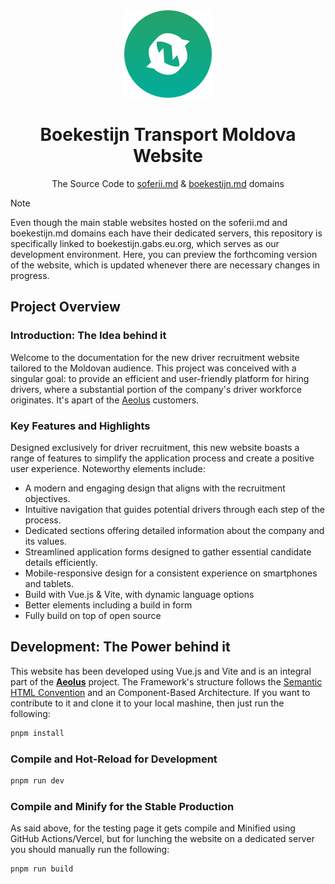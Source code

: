 <div align="center">
<img src="/public/images/icon-boek.png" width="140"/>

# Boekestijn Transport Moldova Website

The Source Code to [soferii.md](https://soferii.md/) & [boekestijn.md](https://boekestijn.md) domains

</div>

> [!NOTE]
> Even though the main stable websites hosted on the soferii.md and boekestijn.md domains each have their dedicated servers, this repository is specifically linked to boekestijn.gabs.eu.org, which serves as our development environment. Here, you can preview the forthcoming version of the website, which is updated whenever there are necessary changes in progress.

## Project Overview

### Introduction: The Idea behind it

Welcome to the documentation for the new driver recruitment website tailored to the Moldovan audience. This project was conceived with a singular goal: to provide an efficient and user-friendly platform for hiring drivers, where a substantial portion of the company's driver workforce originates. It's apart of the [Aeolus](https://gabs.eu.org/aeolus) customers.

### Key Features and Highlights

Designed exclusively for driver recruitment, this new website boasts a range of features to simplify the application process and create a positive user experience. Noteworthy elements include:

- A modern and engaging design that aligns with the recruitment objectives.
- Intuitive navigation that guides potential drivers through each step of the process.
- Dedicated sections offering detailed information about the company and its values.
- Streamlined application forms designed to gather essential candidate details efficiently.
- Mobile-responsive design for a consistent experience on smartphones and tablets.
- Build with Vue.js & Vite, with dynamic language options
- Better elements including a build in form
- Fully build on top of open source

## Development: The Power behind it

This website has been developed using Vue.js and Vite and is an integral part of the <a href="https://gabs.eu.org/aeolus"><b>Aeolus</b></a> project. The Framework's structure follows the <a href="https://semantichtml.github.io">Semantic HTML Convention</a> and an Component-Based Architecture. If you want to contribute to it and clone it to your local mashine, then just run the following:

```sh
pnpm install
```

### Compile and Hot-Reload for Development

```sh
pnpm run dev
```

### Compile and Minify for the Stable Production

As said above, for the testing page it gets compile and Minified using GitHub Actions/Vercel, but for lunching the website on a dedicated server you should manually run the following:

```sh
pnpm run build
```
